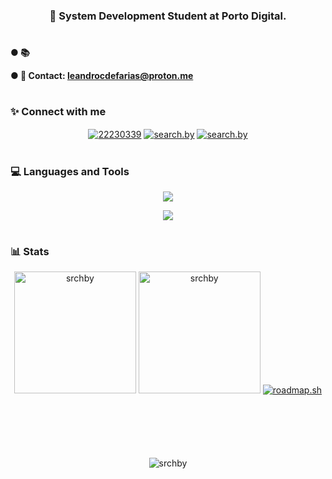 <h3 align="center">🤖 System Development Student at Porto Digital.</h3>

<h1> </h1>

<h4>
● 📚 

● 📩 Contact: leandrocdefarias@proton.me
</h4>

<h1> </h1>

<h3 align="left">✨ Connect with me</h3>
<p align="center">
<a href="https://stackoverflow.com/users/22230339" target="_blank"><img align="center" src="https://skillicons.dev/icons?i=stackoverflow" alt="22230339"/></a>
<a href="https://instagram.com/search.by" target="_blank"><img align="center" src="https://skillicons.dev/icons?i=instagram" alt="search.by"/></a>
<a href="https://www.linkedin.com/in/leandrocdefarias/" target="_blank"><img align="center" src="https://skillicons.dev/icons?i=linkedin" alt="search.by"/></a>

<h1> </h1>

<h3 align="left">💻 Languages and Tools</h3>

<p align="center">
  <a href="https://skillicons.dev">
    <img src="https://skillicons.dev/icons?i=js,html,css,react,python,git" />
  </a>
</p>
<p align="center">
  <a href="https://skillicons.dev">
    <img src="https://skillicons.dev/icons?i=vscode,figma,ps,github,powershell" />
  </a>
</p>


<h1> </h1>

<h3 align="left">📊 Stats</h3>

<div align="center" style="margin-bottom:100px">
    <img style="height:195px;" src="https://github-readme-stats.vercel.app/api?username=srchby&show_icons=true&theme=holi&border_color=59a1e0&border_radius=10&bg_color=00000000&locale=en" alt="srchby" />
    <img style="height:195px" src="https://github-readme-stats.vercel.app/api/top-langs?username=srchby&show_icons=true&theme=holi&locale=en&border_radius=10&bg_color=00000000&border_color=59a1e0&layout=compact" alt="srchby" />
  <a href="https://roadmap.sh"><img src="https://roadmap.sh/card/wide/6577b1005145316d25eddb0b?variant=dark" alt="roadmap.sh"/></a>
</div>

<div align="center">
  <img src="https://komarev.com/ghpvc/?username=srchby&label=Profile%20views&color=blue&style=for-the-badge" alt="srchby" />
</div>

<h1></h1>
